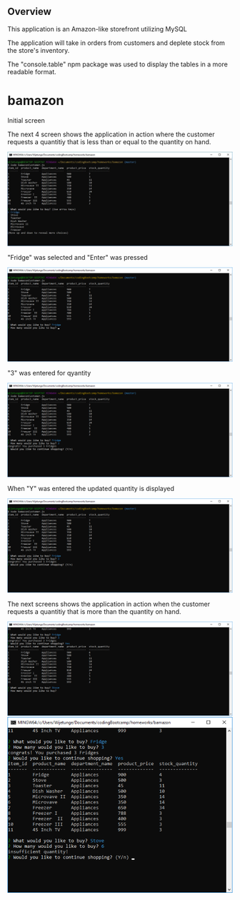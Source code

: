 ## Overview

This application is an Amazon-like storefront utilizing MySQL

The application will take in orders from customers and deplete stock from the store's inventory. 

The "console.table"  npm package was used to display the tables in a more readable format.


# bamazon
Initial screen 

The next 4 screen shows the application in action where the customer requests a quantitiy that is less than or equal to the quantity on hand.

<img src="images/pic1.jpg">

"Fridge" was selected and "Enter" was pressed

<img src="images/pic2.png">


"3" was entered for qyantity


<img src="images/pic3.png">

When "Y" was entered the updated quantity is displayed

<img src="images/pic4.png">


The next screens shows the application in action when the customer requests a quantitiy that is more than the quantity on hand.

<img src="images/pic5.png">

<img src="images/pic6.png">




